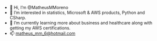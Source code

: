 - 👋 Hi, I’m @MatheusMMoreno
- 👀 I’m interested in statistics, Microsoft & AWS products, Python and CSharp.
- 🌱 I’m currently learning more about business  and healthcare along with getting my AWS certifications.
- 📫 matheus_mm_6@hotmail.com
